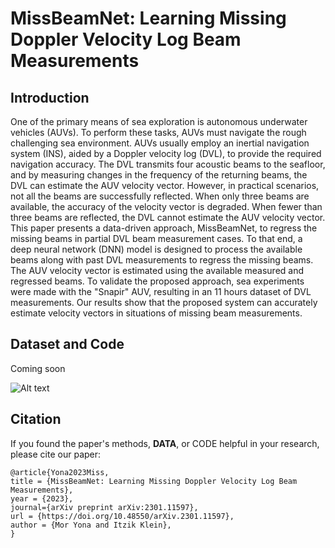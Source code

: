 # MissBeamNet: Learning Missing Doppler Velocity Log Beam Measurements


## Introduction

One of the primary means of sea exploration is autonomous underwater vehicles (AUVs). To perform these tasks, AUVs must navigate the rough challenging sea environment. AUVs usually employ an inertial navigation system (INS), aided by a Doppler velocity log (DVL), to provide the required navigation accuracy. The DVL transmits four acoustic beams to the seafloor, and by measuring changes in the frequency of the returning beams, the DVL can estimate the AUV velocity vector. However, in practical scenarios, not all the beams are successfully reflected. When only three beams are available, the accuracy of the velocity vector is degraded. When fewer than three beams are reflected, the DVL cannot estimate the AUV velocity vector. This paper presents a data-driven approach, MissBeamNet, to regress the missing beams in partial DVL beam measurement cases. To that end, a deep neural network (DNN) model is designed to process the available beams along with past DVL measurements to regress the missing beams. The AUV velocity vector is estimated using the available measured and regressed beams. To validate the proposed approach, sea experiments were made with the "Snapir" AUV, resulting in an 11 hours dataset of DVL measurements. Our results show that the proposed system can accurately estimate velocity vectors in situations of missing beam measurements.

## Dataset and Code

Coming soon


![Alt text](/Figures/auvpic.jpg "The ”Snapir” being pulled out of the water after a successful mission.")



## Citation
If you found the paper's methods, **DATA**, or CODE helpful in your research, please cite our paper:

    @article{Yona2023Miss,
    title = {MissBeamNet: Learning Missing Doppler Velocity Log Beam Measurements},
    year = {2023},
    journal={arXiv preprint arXiv:2301.11597},
    url = {https://doi.org/10.48550/arXiv.2301.11597},
    author = {Mor Yona and Itzik Klein},
    }


